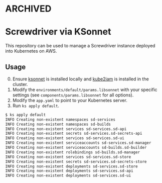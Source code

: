 # ARCHIVED 


# Screwdriver via KSonnet

This repository can be used to manage a Screwdriver instance deployed into Kubernetes on AWS.

## Usage

0. Ensure [ksonnet](https://ksonnet.io/) is installed locally and [kube2iam](https://github.com/jtblin/kube2iam) is installed in the cluster.
1. Modify the `environments/default/params.libsonnet` with your specific settings (see `components/params.libsonnet` for all options).
2. Modify the `app.yaml` to point to your Kubernetes server.
3. Run `ks apply default`.

```bash
$ ks apply default
INFO Creating non-existent namespaces sd-services
INFO Creating non-existent namespaces sd-builds
INFO Creating non-existent services sd-services.sd-api
INFO Creating non-existent secrets sd-services.sd-secrets-api
INFO Creating non-existent services sd-services.sd-ui
INFO Creating non-existent serviceaccounts sd-services.sd-manager
INFO Creating non-existent serviceaccounts sd-builds.sd-builder
INFO Creating non-existent rolebindings sd-builds.sd-manager
INFO Creating non-existent services sd-services.sd-store
INFO Creating non-existent secrets sd-services.sd-secrets-store
INFO Creating non-existent deployments sd-services.sd-store
INFO Creating non-existent deployments sd-services.sd-api
INFO Creating non-existent deployments sd-services.sd-ui
```

